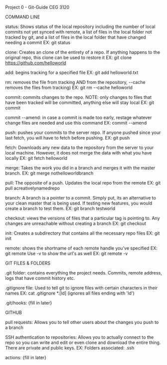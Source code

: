 Project 0 - Git-Guide
CEG 3120

COMMAND LINE

status:
    Shows status of the local repository including the number of local commits not yet synced with remote, a list of files in the local folder not tracked by git, and a list of files in the local folder that have changed needing a commit
    EX: git status

clone:
    Creates an clone of the entirety of a repo. If anything happens to the original repo, this clone can be used to restore it
    EX: git clone https://github.com/helloworld

add:
    begins tracking for a specified file
    EX: git add helloworld.txt

rm:
    removes the file from tracking AND from the repository, --cache removes the files from tracking)
    EX: git rm --cache helloworld

commit:
    commits changes to the repo. NOTE: only changes to files that have been tracked will be committed, anything else will stay local
    EX: git commit

commit --amend:
    in case a commit is made too early, restage whatever change files are needed and use this command
    EX: commit --amend

push:
    pushes your commits to the server repo. If anyone pushed since your last fetch, you will have to fetch before pushing.
    EX: git push <remote> <branch>

fetch:
    Downloads any new data to the repository from the server to your local machine. However, it does not merge the data with what you have locally
    EX: git fetch helloworld

merge:
    Takes the work you did in a branch and merges it with the master branch.
    EX: git merge nothelloworldbranch

pull:
    The opposite of a push. Updates the local repo from the remote
    EX: git pull acreativelynamedrepo

branch:
    A branch is a pointer to a commit. Simply put, its an alternative to your clean master that is being used. If testing new features, you would create a branch to test them.
    EX: git branch testworld

checkout:
    views the versions of files that a particular tag is pointing to. Any changes are unreachable without creating a branch
    EX: git checkout <tagname>

init:
    Creates a subdirectory that contains all the necessary repo files
    EX: git init

remote:
    shows the shortname of each remote handle you've specified
    EX: git remote
    Use -v to show the url's as well
    EX: git remote -v

GIT FILES & FOLDERS

.git folder:
    contains everything the project needs. Commits, remote address, logs that have commit history etc.

.gitignore file:
    Used to tell git to ignore files with certain characters in their names
    EX: cat .gitignore
        *.[ld]
    (ignores all files ending with 'ld')

.git/hooks:
    {fill in later}

GITHUB

pull requests:
    Allows you to tell other users about the changes you push to a branch

SSH authentication to repositories:
    Allows you to actually connect to the repo so you can write and edit or even clone and download the entire thing. There are private and public keys.
    EX: Folders associated: .ssh 

actions:
    {fill in later}